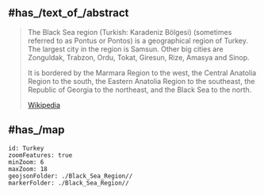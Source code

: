 
## #has_/text_of_/abstract 

> The Black Sea region (Turkish: Karadeniz Bölgesi) (sometimes referred to as Pontus or Pontos) is a geographical region of Turkey. The largest city in the region is Samsun. Other big cities are Zonguldak, Trabzon, Ordu, Tokat, Giresun, Rize, Amasya and Sinop.
>
> It is bordered by the Marmara Region to the west, the Central Anatolia Region to the south, the Eastern Anatolia Region to the southeast, the Republic of Georgia to the northeast, and the Black Sea to the north.
>
> [Wikipedia](https://en.wikipedia.org/wiki/Black%20Sea%20region) 

## #has_/map 

```leaflet
id: Turkey
zoomFeatures: true 
minZoom: 6 
maxZoom: 18
geojsonFolder: ./Black_Sea_Region//
markerFolder: ./Black_Sea_Region//
```


